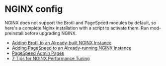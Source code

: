 # NGINX config

NGINX does not support the Brotli and PageSpeed modules by default, so here's a complete Nginx installation with a script to activate them. Run mod-preinstall before upgrading NGINX.

- [Adding Brotli to an Already-built NGINX Instance](https://www.majlovesreg.one/adding-brotli-to-a-built-nginx-instance)
- [Adding PageSpeed to an Already-running NGINX Instance](https://www.majlovesreg.one/adding-pagespeed-to-a-running-nginx-instance)
- [PageSpeed Admin Pages](https://www.modpagespeed.com/doc/admin)
- [7 Tips for NGINX Performance Tuning](https://sysopstechnix.com/7-tips-for-nginx-performance-tuning/)

